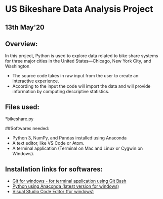 # US Bikeshare Data Analysis Project

## 13th May'20

## Overview:
In this project, Python is used to explore data related to bike share systems for three major cities in the United States—Chicago, New York City, and Washington. 
- The source code takes in raw input from the user to create an interactive experience. 
- According to the input the code will import the data and will provide information by computing descriptive statistics.

## Files used:
*bikeshare.py

##Softwares needed:
* Python 3, NumPy, and Pandas installed using Anaconda
* A text editor, like VS Code or Atom.
* A terminal application (Terminal on Mac and Linux or Cygwin on Windows).

## Installation links for softwares:
* [Git for windows - for terminal application using Git Bash](https://gitforwindows.org/)
* [Python using Anaconda (latest version for windows)](https://www.anaconda.com/distribution/)
* [Visual Studio Code Editor (for windows)](https://code.visualstudio.com/docs/setup/windows)
